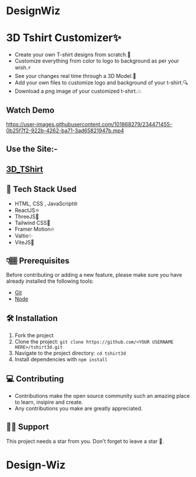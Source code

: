 # DesignWiz
# 3D Tshirt Customizer✨
- Create your own T-shirt designs from scratch.💯
- Customize everything from color to logo to background as per your wish.⚡
- See your changes real time through a 3D Model.🤩
- Add your own files to customize logo and background of your t-shirt.🔍
- Download a png image of your customized t-shirt.💥

## Watch Demo

https://user-images.githubusercontent.com/101868279/234471455-0b25f7f2-922b-4262-ba71-3ad65821947b.mp4


## Use the Site:-
## <a href="https://tshirt3d.vercel.app/" target="blank">3D_TShirt</a>

## 🚀 Tech Stack Used
- HTML, CSS , JavaScript🌐
- ReactJS⚛️
- ThreeJS🤖
- Tailwind CSS🎨
- Framer Motion🔥
- Valtio✨
- ViteJS🚀

## 👇🏽 Prerequisites
Before contributing or adding a new feature, please make sure you have already installed the following tools:

- [Git](https://git-scm.com/downloads)
- [Node](https://nodejs.org/en/download/)

## 🛠️  Installation

1. Fork the project
2. Clone the project: `git clone https://github.com/<YOUR USERNAME HERE>/tshirt3d.git`
3. Navigate to the project directory: `cd tshirt3d`
4. Install dependencies with `npm install` 

## 💻 Contributing

- Contributions make the open source community such an amazing place to learn, insipire and create.
- Any contributions you make are greatly appreciated.

## 🙏🏽 Support
This project needs a star from you. Don't forget to leave a star 🌟.
# Design-Wiz
